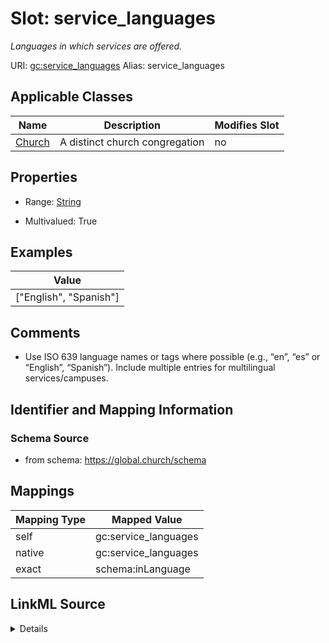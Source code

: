 

# Slot: service_languages 


_Languages in which services are offered._





URI: [gc:service_languages](https://global.church/schema/service_languages)
Alias: service_languages

<!-- no inheritance hierarchy -->





## Applicable Classes

| Name | Description | Modifies Slot |
| --- | --- | --- |
| [Church](Church.md) | A distinct church congregation |  no  |







## Properties

* Range: [String](String.md)

* Multivalued: True






## Examples

| Value |
| --- |
| ["English", "Spanish"] |

## Comments

* Use ISO 639 language names or tags where possible (e.g., “en”, “es” or “English”, “Spanish”).
Include multiple entries for multilingual services/campuses.


## Identifier and Mapping Information







### Schema Source


* from schema: https://global.church/schema




## Mappings

| Mapping Type | Mapped Value |
| ---  | ---  |
| self | gc:service_languages |
| native | gc:service_languages |
| exact | schema:inLanguage |




## LinkML Source

<details>
```yaml
name: service_languages
description: Languages in which services are offered.
comments:
- 'Use ISO 639 language names or tags where possible (e.g., “en”, “es” or “English”,
  “Spanish”).

  Include multiple entries for multilingual services/campuses.

  '
examples:
- value: '["English", "Spanish"]'
  description: Bilingual services as a JSON array string.
in_subset:
- public
- enrichment
from_schema: https://global.church/schema
exact_mappings:
- schema:inLanguage
rank: 1000
alias: service_languages
domain_of:
- Church
range: string
multivalued: true

```
</details>